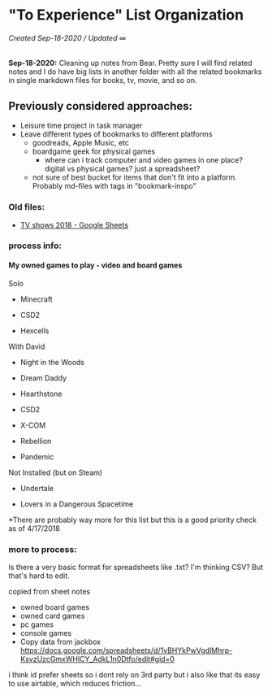 # "To Experience" List Organization

###### Created Sep-18-2020 / Updated ∞

**Sep-18-2020:** Cleaning up notes from Bear. Pretty sure I will find related notes and I do have big lists in another folder with all the related bookmarks in single markdown files for books, tv, movie, and so on.

## Previously considered approaches:

- Leisure time project in task manager
- Leave different types of bookmarks to different platforms
  - goodreads, Apple Music, etc
  - boardgame geek for physical games
    - where can i track computer and video games in one place? digital vs physical games? just a spreadsheet?
  - not sure of best bucket for items that don't fit into a platform. Probably md-files with tags in "bookmark-inspo"

### Old files:

- [TV shows 2018 - Google Sheets](https://docs.google.com/spreadsheets/d/1PC8nYlS9YSjhS8BzRz1ZtvjgTR6vGopiTFzdiJ1HdyM/edit#gid=1521697829)



### process info:

####  My owned games to play - video and board games

Solo 

* Minecraft 

* CSD2 

* Hexcells 


With David 

* Night in the Woods 

* Dream Daddy 

* Hearthstone 

* CSD2 

* X-COM 

* Rebellion 

* Pandemic 


Not Installed (but on Steam) 

* Undertale 

* Lovers in a Dangerous Spacetime 

*There are probably way more for this list but this is a good priority check as of 4/17/2018 



### more to process:

Is there a very basic format for spreadsheets like .txt? I'm thinking CSV? But that's hard to edit.

copied from sheet notes
* owned board games
* owned card games
* pc games
* console games
* Copy data from jackbox https://docs.google.com/spreadsheets/d/1vBHYkPwVgdlMhrp-KsvzUzcGmxWHlCY_AdkL1n0Dtfo/edit#gid=0

i think id prefer sheets so i dont rely on 3rd party but i also like that its easy to use airtable, which reduces friction...




